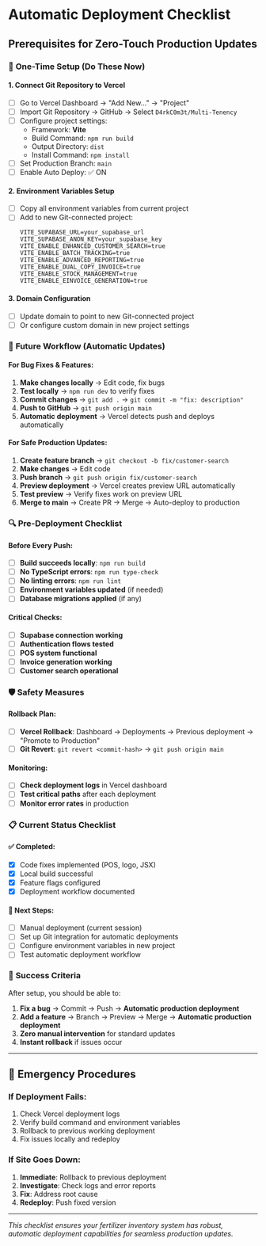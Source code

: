 # Automatic Deployment Checklist
## Prerequisites for Zero-Touch Production Updates

### 🔧 **One-Time Setup (Do These Now)**

#### 1. Connect Git Repository to Vercel
- [ ] Go to Vercel Dashboard → "Add New..." → "Project"
- [ ] Import Git Repository → GitHub → Select `D4rkC0m3t/Multi-Tenency`
- [ ] Configure project settings:
  - Framework: **Vite**
  - Build Command: `npm run build`
  - Output Directory: `dist`
  - Install Command: `npm install`
- [ ] Set Production Branch: `main`
- [ ] Enable Auto Deploy: ✅ ON

#### 2. Environment Variables Setup
- [ ] Copy all environment variables from current project
- [ ] Add to new Git-connected project:
  ```
  VITE_SUPABASE_URL=your_supabase_url
  VITE_SUPABASE_ANON_KEY=your_supabase_key
  VITE_ENABLE_ENHANCED_CUSTOMER_SEARCH=true
  VITE_ENABLE_BATCH_TRACKING=true
  VITE_ENABLE_ADVANCED_REPORTING=true
  VITE_ENABLE_DUAL_COPY_INVOICE=true
  VITE_ENABLE_STOCK_MANAGEMENT=true
  VITE_ENABLE_EINVOICE_GENERATION=true
  ```

#### 3. Domain Configuration
- [ ] Update domain to point to new Git-connected project
- [ ] Or configure custom domain in new project settings

### 🚀 **Future Workflow (Automatic Updates)**

#### For Bug Fixes & Features:
1. **Make changes locally** → Edit code, fix bugs
2. **Test locally** → `npm run dev` to verify fixes
3. **Commit changes** → `git add .` → `git commit -m "fix: description"`
4. **Push to GitHub** → `git push origin main`
5. **Automatic deployment** → Vercel detects push and deploys automatically

#### For Safe Production Updates:
1. **Create feature branch** → `git checkout -b fix/customer-search`
2. **Make changes** → Edit code
3. **Push branch** → `git push origin fix/customer-search`
4. **Preview deployment** → Vercel creates preview URL automatically
5. **Test preview** → Verify fixes work on preview URL
6. **Merge to main** → Create PR → Merge → Auto-deploy to production

### 🔍 **Pre-Deployment Checklist**

#### Before Every Push:
- [ ] **Build succeeds locally**: `npm run build`
- [ ] **No TypeScript errors**: `npm run type-check`
- [ ] **No linting errors**: `npm run lint`
- [ ] **Environment variables updated** (if needed)
- [ ] **Database migrations applied** (if any)

#### Critical Checks:
- [ ] **Supabase connection working**
- [ ] **Authentication flows tested**
- [ ] **POS system functional**
- [ ] **Invoice generation working**
- [ ] **Customer search operational**

### 🛡️ **Safety Measures**

#### Rollback Plan:
- [ ] **Vercel Rollback**: Dashboard → Deployments → Previous deployment → "Promote to Production"
- [ ] **Git Revert**: `git revert <commit-hash>` → `git push origin main`

#### Monitoring:
- [ ] **Check deployment logs** in Vercel dashboard
- [ ] **Test critical paths** after each deployment
- [ ] **Monitor error rates** in production

### 📋 **Current Status Checklist**

#### ✅ **Completed**:
- [x] Code fixes implemented (POS, logo, JSX)
- [x] Local build successful
- [x] Feature flags configured
- [x] Deployment workflow documented

#### 🔄 **Next Steps**:
- [ ] Manual deployment (current session)
- [ ] Set up Git integration for automatic deployments
- [ ] Configure environment variables in new project
- [ ] Test automatic deployment workflow

### 🎯 **Success Criteria**

After setup, you should be able to:
1. **Fix a bug** → Commit → Push → **Automatic production deployment**
2. **Add a feature** → Branch → Preview → Merge → **Automatic production deployment**
3. **Zero manual intervention** for standard updates
4. **Instant rollback** if issues occur

---

## 🚨 **Emergency Procedures**

### If Deployment Fails:
1. Check Vercel deployment logs
2. Verify build command and environment variables
3. Rollback to previous working deployment
4. Fix issues locally and redeploy

### If Site Goes Down:
1. **Immediate**: Rollback to previous deployment
2. **Investigate**: Check logs and error reports
3. **Fix**: Address root cause
4. **Redeploy**: Push fixed version

---

*This checklist ensures your fertilizer inventory system has robust, automatic deployment capabilities for seamless production updates.*
